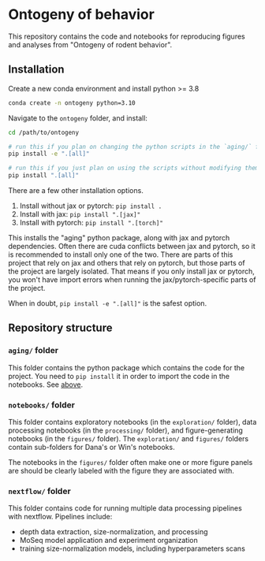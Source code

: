 # Ontogeny of behavior

This repository contains the code and notebooks for reproducing figures and analyses from "Ontogeny of rodent behavior".

## Installation

Create a new conda environment and install python >= 3.8

```bash
conda create -n ontogeny python=3.10
```

Navigate to the `ontogeny` folder, and install:

```bash
cd /path/to/ontogeny

# run this if you plan on changing the python scripts in the `aging/` folder
pip install -e ".[all]"

# run this if you just plan on using the scripts without modifying them
pip install ".[all]"
```

There are a few other installation options.
1. Install without jax or pytorch: `pip install .`
2. Install with jax: `pip install ".[jax]"`
3. Install with pytorch: `pip install ".[torch]"`

This installs the "aging" python package, along with jax and pytorch dependencies.
Often there are cuda conflicts between jax and pytorch, so it is recommended to install only one of the two.
There are parts of this project that rely on jax and others that rely on pytorch, but those parts of the project are largely isolated.
That means if you only install jax or pytorch, you won't have import errors when running the jax/pytorch-specific parts of the project.

When in doubt, `pip install -e ".[all]"` is the safest option.

## Repository structure

### `aging/` folder

This folder contains the python package which contains the code for the project.
You need to `pip install` it in order to import the code in the notebooks. See [above](#installation).

### `notebooks/` folder

This folder contains exploratory notebooks (in the `exploration/` folder), data processing notebooks (in the `processing/` folder), and figure-generating notebooks (in the `figures/` folder).
The `exploration/` and `figures/` folders contain sub-folders for Dana's or Win's notebooks.

The notebooks in the `figures/` folder often make one or more figure panels are should be clearly labeled with the figure they are associated with.

### `nextflow/` folder

This folder contains code for running multiple data processing pipelines with nextflow.
Pipelines include:

- depth data extraction, size-normalization, and processing
- MoSeq model application and experiment organization
- training size-normalization models, including hyperparameters scans